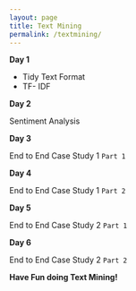 ```yaml
---
layout: page
title: Text Mining
permalink: /textmining/
---
```


**Day 1**

* Tidy Text Format       
* TF- IDF        

**Day 2**                 

Sentiment Analysis            

**Day 3**

End to End Case Study 1 `Part 1`       

**Day 4**

End to End Case Study 1 `Part 2`               

**Day 5**

End to End Case Study 2 `Part 1`    

**Day 6**
       
End to End Case Study 2 `Part 2`      


**Have Fun doing Text Mining!**